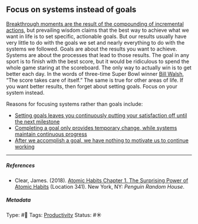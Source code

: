 ## Focus on systems instead of goals

[Breakthrough moments are the result of the compounding of incremental actions](Breakthrough%20moments%20are%20the%20result%20of%20the%20compounding%20of%20incremental%20actions.md), but prevailing wisdom claims that the best way to achieve what we want in life is to set specific, actionable goals. But our results usually have very little to do with the goals we set and nearly everything to do with the systems we followed. Goals are about the results you want to achieve. Systems are about the processes that lead to those results. The goal in any sport is to finish with the best score, but it would be ridiculous to spend the whole game staring at the scoreboard. The only way to actually win is to get better each day. In the words of three-time Super Bowl winner [Bill Walsh](), “The score takes care of itself.” The same is true for other areas of life. If you want better results, then forget about setting goals. Focus on your system instead.

Reasons for focusing systems rather than goals include:

* [Setting goals leaves you continuously putting your satisfaction off until the next milestone](Setting%20goals%20leaves%20you%20continuously%20putting%20your%20satisfaction%20off%20until%20the%20next%20milestone.md)
* [Completing a goal only provides temporary change, while systems maintain continuous progress](Completing%20a%20goal%20only%20provides%20temporary%20change,%20while%20systems%20maintain%20continuous%20progress.md)
* [After we accomplish a goal, we have nothing to motivate us to continue working](After%20we%20accomplish%20a%20goal,%20we%20have%20nothing%20to%20motivate%20us%20to%20continue%20working.md)

---

##### References

* Clear, James. (2018). [Atomic Habits Chapter 1. The Surprising Power of Atomic Habits](Atomic%20Habits%20Chapter%201.%20The%20Surprising%20Power%20of%20Atomic%20Habits.md) (Location 341). New York, NY: *Penguin Random House*.

##### Metadata

Type: #🔴 
Tags: [Productivity]()
Status: #☀️ 
